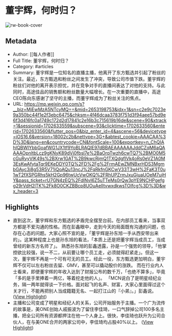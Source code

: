 # 董宇辉，何时归？

![rw-book-cover](https://mmbiz.qpic.cn/mmbiz_jpg/DezXb6Zd7SgnY2uOly00JpakJib0IQ40waBjV6V7Tiawdibp2BUIfFUVQCwFbhT7RO5ibjibFIBFeCJDB8jjbkOc1Ng/0?wx_fmt=jpeg)

## Metadata
- Author: [[每人作者]]
- Full Title: 董宇辉，何时归？
- Category: #articles
- Summary: 董宇辉是一位知名的直播主播，他离开了东方甄选并引起了粉丝的关注。最近，东方甄选和粉丝之间发生了冲突，导致公司市值下跌。董宇辉的粉丝们对他的离开表示担忧，并在竞争对手的直播间表达了对他的支持。与此同时，高途佳品的销售额和粉丝数量大幅增长。在一次重要的直播中，高途CEO陈向东感谢了坚守的主播，而董宇辉成为了粉丝关注的焦点。
- URL: https://mp.weixin.qq.com/s?__biz=MjEwMzA5NTcyMQ==&mid=2653198753&idx=1&sn=c2e9c7023e9a350bc44f1e2f3ebc6475&chksm=4f46dcaa3783f751d3f94aee57bd9e6f3d416fc0a1749c172d2d17841c2e16b3c715619b16de&scene=90&xtrack=1&sessionid=1702633559&subscene=93&clicktime=1702633560&enterid=1702633560&flutter_pos=0&biz_enter_id=4&ascene=56&devicetype=iOS16.6&version=18002c2b&nettype=3G+&abtest_cookie=AAACAA%3D%3D&lang=en&countrycode=CN&fontScale=100&exportkey=n_ChQIAhIQBWIYbbGoafWG1JX1tf9YoBLRAQIE97dBBAEAAAAAAJddCZqM6aQAAAAOpnltbLcz9gKNyK89dVj0fbsl7e%2BaOrpTwzh6cwTQ7%2BMO0M5cGuRyyVlK49s%2BXrw1GAT%2B9kwcRjmQ1TXQdgfIVk4oRs0eVZ1A0M3EsKwAfytaTqr9EKeDDY0TQ%2FD%2Fg%2FrmAEwZMNBxrHDS3MgmbGAyc3j8g53R5V71iQoAQu13ncJ%2FqRkfnGKCwV33T3wH%2FaK3T0u1wT2fXSPGRhs5kH2Gp96twUcVwOKQ%2FRhUPZrmJxuGjuaUOeM7ujHY&pass_ticket=rU7GN4zEQ%2FdINvI6Z5uTTeMs0rQw3pYE9NCHPgefgg29rVdH2lTK%2Fk8O0CKZBBcp8UOuAelItvwxdkwsTOIfcg%3D%3D&wx_header=3

## Highlights
- 直到这次，董宇辉和东方甄选的矛盾完全摆至台前。在内部员工看来，当事双方都是不爱沟通的性格。而在彭鑫眼中，走到今天的局面既有沟通的问题，也存在心态的问题。大家心照不宣的是，「董宇辉是孙东旭一手从西安带出来的」。这某种程度上也是孙东旭的看法，「本质上还是把董宇辉当成员工，当成曾经的新东方名师了」。
  熟悉孙东旭的彭鑫透露，孙是一个强势的领导，「他掌控欲比较强，说一不二，从前要让哪个员工走，必须就得赶紧走」。但这一次，董宇辉不再是一个可有可无的员工。经此一役，东方甄选更加明白，董宇辉不仅可以左右粉丝去留、GMV，甚至可以撬动股价的涨跌。
  而在行业内人士看来，即便董宇辉的年收入达到了财报公布的数千万，「也绝不算多」，毕竟「多的是手里捧着一两亿，等着挖走他的人」。
  「MCN说白了是明星经纪业务，隔一两年就得谈一下价格。面对起飞的名声、财富，大家心里面得过这个关才行，不能再把别人当成籍籍无名、一起打江山的『小弟』。」彭鑫说。 ([View Highlight](https://read.readwise.io/read/01hhpegarxd8ntdksty11y5x1k))
- 主播和公司变成了明星和经纪人的关系，公司开始服务于主播。一个广为流传的故事是，美ONE创始人戚振波为了留住李佳琦，一口气辞掉公司100多名主播，把全公司所有资源都押注在他一个人身上。很快，李佳琦也跃升为公司合伙人，在与美ONE合开的两家公司中，李佳琦均占股40%以上。 ([View Highlight](https://read.readwise.io/read/01hhpem50dq16tjmgrra8kssnp))
